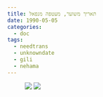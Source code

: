 ```yaml
---
title: תאריך משוער, מעטפה מנפאל
date: 1990-05-05
categories:
  - doc
tags:
  - needtrans
  - unknowndate
  - gili
  - nehama
---
```


<figure class="half">
    <a  href="/haskindocs/assets/images/1990-05-05-nepal-1.jpg">
    <img src="/haskindocs/assets/images/1990-05-05-nepal-1.jpg"></a>
    <a  href="/haskindocs/assets/images/1990-05-05-nepal-2.jpg">
    <img src="/haskindocs/assets/images/1990-05-05-nepal-2.jpg"></a>
</figure>

